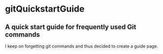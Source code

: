 # gitQuickstartGuide
## A quick start guide for frequently used Git commands  
I keep on forgetting git commands and thus decided to create a guide page.
